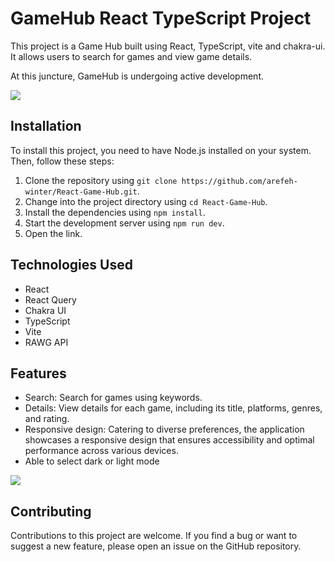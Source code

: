 <!DOCTYPE html>
<html lang="en">
<head>
  <meta charset="UTF-8">
  
</head>
<body>
  <h1>GameHub React TypeScript Project</h1> 


 
  <p>This project is a Game Hub built using React, TypeScript, vite and chakra-ui. It allows users to search for games and  view game details.</p>
  <p>At this juncture, GameHub is undergoing active development.</p> 
  <img src="https://github.com/arefeh-winter/React-Game-Hub/blob/main/public/Screenshot%20(244).png">





 
  <h2>Installation</h2>
  <p>To install this project, you need to have Node.js installed on your system. Then, follow these steps:</p>
  <ol>
    <li>Clone the repository using <code>git clone https://github.com/arefeh-winter/React-Game-Hub.git</code>.</li>
    <li>Change into the project directory using <code>cd React-Game-Hub</code>.</li>
    <li>Install the dependencies using <code>npm install</code>.</li>
    <li>Start the development server using <code>npm run dev</code>.</li>
    <li>Open the link.</li>
  </ol>


  <h2>Technologies Used</h2>
  <ul>
    <li>React</li>
    <li>React Query</li>
    <li>Chakra UI</li>
    <li>TypeScript</li>
    <li>Vite</li>
    <li>RAWG API</li>
  </ul>


  <h2>Features</h2>
  <ul>
    <li>Search: Search for games using keywords.</li>
    <li>Details: View details for each game, including its title, platforms, genres, and rating.</li>
    <li>Responsive design: Catering to diverse preferences, the application showcases a responsive design that ensures accessibility and optimal performance across various devices.</li>
    <li>Able to select dark or light mode </li>
  </ul>
  <img src="https://github.com/arefeh-winter/React-Game-Hub/blob/main/public/Screenshot%20(246).png">



  <h2>Contributing</h2>
  <p>Contributions to this project are welcome. If you find a bug or want to suggest a new feature, please open an issue on the GitHub repository.</p>

</body>
</html>
